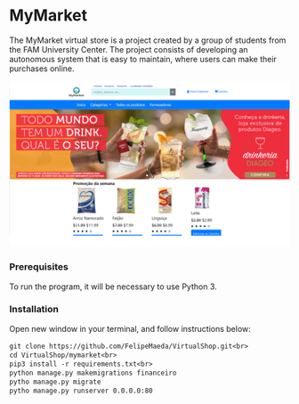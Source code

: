 # MyMarket

The MyMarket virtual store is a project created by a group of students from the FAM University Center. The project consists of developing an autonomous system that is easy to maintain, where users can make their purchases online.

<img src="Protótipo1.png">

<h3><strong>Prerequisites</strong></h3>
To run the program, it will be necessary to use Python 3.

<h3><strong>Installation</strong></h3>

Open new window in your terminal, and follow instructions below:
```
git clone https://github.com/FelipeMaeda/VirtualShop.git<br>
cd VirtualShop/mymarket<br>
pip3 install -r requirements.txt<br>
python manage.py makemigrations financeiro
pytho manage.py migrate
pytho manage.py runserver 0.0.0.0:80
```





